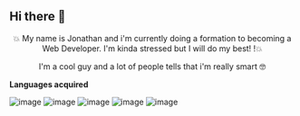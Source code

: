 ## Hi there 👋

<p align="center">💥 My name is Jonathan and i'm currently doing a formation to becoming a Web Developer. I'm kinda stressed but I will do my best! !💥</p>
 
<p align="center">I'm a cool guy and a lot of people tells that i'm really smart 🤓</p>
<strong>Languages acquired</strong>

![image](https://github.com/user-attachments/assets/9085f218-c7e4-4d5f-bcce-e895475e6a01) ![image](https://github.com/user-attachments/assets/b002dc55-d0d6-4244-8cbe-43b6f0f27a8a) ![image](https://github.com/user-attachments/assets/a3f9d8e4-55e4-44fa-9016-97829d5ddb25) ![image](https://github.com/user-attachments/assets/39dfcb23-59c0-410e-87f3-17fa4341e107) ![image](https://github.com/user-attachments/assets/4e76128c-1706-4017-a08a-980205f878d0)













<!--
**Laiokan/Laiokan** is a ✨ _special_ ✨ repository because its `README.md` (this file) appears on your GitHub profile.

Here are some ideas to get you started:

- 🔭 I’m currently working on ...
- 🌱 I’m currently learning ...
- 👯 I’m looking to collaborate on ...
- 🤔 I’m looking for help with ...
- 💬 Ask me about ...
- 📫 How to reach me: ...
- 😄 Pronouns: ...
- ⚡ Fun fact: ...
-->
